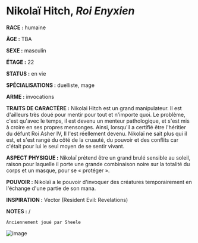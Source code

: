# Nikolaï Hitch, *Roi Enyxien*

**RACE :** humaine

**ÂGE :** TBA

**SEXE :** masculin

**ÉTAGE :** 22

**STATUS :** en vie

**SPÉCIALISATIONS :** duelliste, mage

**ARME :** invocations

**TRAITS DE CARACTÈRE :** Nikolai Hitch est un grand manipulateur. Il est d'ailleurs très doué pour mentir pour tout et n'importe quoi. Le problème, c'est qu'avec le temps, il est devenu un menteur pathologique, et s'est mis à croire en ses propres mensonges. Ainsi, lorsqu'il a certifié être l'héritier du défunt Roi Asher IV, Il l'est réellement devenu. Nikolaï ne sait plus qui il est, et s'est rangé du côté de la cruauté, du pouvoir et des conflits car c'était pour lui le seul moyen de se sentir vivant.

**ASPECT PHYSIQUE :** Nikolaï prétend être un grand brulé sensible au soleil, raison pour laquelle il porte une grande combinaison noire sur la totalité du corps et un masque, pour se « protéger ».

**POUVOIR :** Nikolaï a le pouvoir d'invoquer des créatures temporairement en l'échange d'une partie de son mana.

**INSPIRATION :** Vector (Resident Evil: Revelations)

**NOTES :** /

`Anciennement joué par Sheele`

![image](https://enyxia.alkanife.fr/images/characters/nikolai.png)
